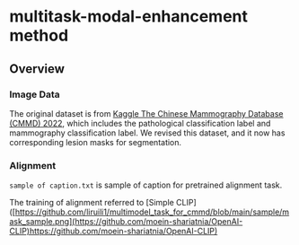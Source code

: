 # multitask-modal-enhancement method
## Overview

### Image Data
The original dataset is from [Kaggle The Chinese Mammography Database (CMMD) 2022](https://www.kaggle.com/datasets/tommyngx/cmmd2022), which includes the pathological classification label and mammography classification label. 
We revised this dataset, and it now has corresponding lesion masks for segmentation.

### Alignment

```sample of caption.txt``` is sample of caption for pretrained alignment task.

The training of alignment referred to [Simple CLIP] ([https://github.com/liruili1/multimodel_task_for_cmmd/blob/main/sample/mask_sample.png](https://github.com/moein-shariatnia/OpenAI-CLIP)https://github.com/moein-shariatnia/OpenAI-CLIP)
